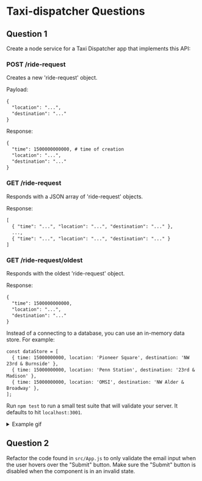 # Taxi-dispatcher Questions

## Question 1

Create a node service for a Taxi Dispatcher app that implements this API:

### POST /ride-request

Creates a new 'ride-request' object.

Payload:

    {
      "location": "...",
      "destination": "..."
    }

Response:

    {
      "time": 1500000000000, # time of creation
      "location": "...",
      "destination": "..."
    }

### GET /ride-request

Responds with a JSON array of 'ride-request' objects.

Response:

    [
      { "time": "...", "location": "...", "destination": "..." },
      ...,
      { "time": "...", "location": "...", "destination": "..." }
    ]

### GET /ride-request/oldest

Responds with the oldest 'ride-request' object.

Response:

    {
      "time": 1500000000000,
      "location": "...",
      "destination": "..."
    }


Instead of a connecting to a database, you can use an in-memory data store. For example:

    const dataStore = [
      { time: 15000000000, location: 'Pioneer Square', destination: 'NW 23rd & Burnside' },
      { time: 15000000000, location: 'Penn Station', destination: '23rd & Madison' },
      { time: 15000000000, location: 'OMSI', destination: 'NW Alder & Broadway' },
    ];

Run `npm test` to run a small test suite that will validate your server. It
defaults to hit `localhost:3001`.

<details>
  <summary>Example gif</summary>
  <img src="https://raw.githubusercontent.com/jondlm/taxi-dispatcher/master/img/taxi-dispatch-api.gif" alt="question1">
</details>

## Question 2

Refactor the code found in `src/App.js` to only validate the email input when
the user hovers over the "Submit" button. Make sure the "Submit" button is
disabled when the component is in an invalid state.

